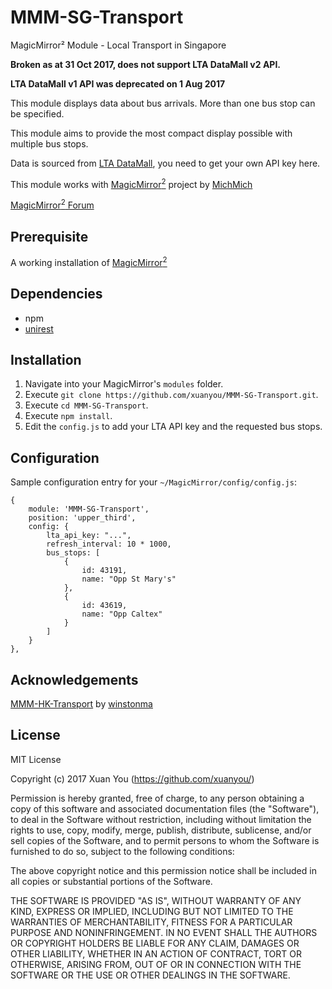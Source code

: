 # MMM-SG-Transport
MagicMirror² Module - Local Transport in Singapore

**Broken as at 31 Oct 2017, does not support LTA DataMall v2 API.**

**LTA DataMall v1 API was deprecated on 1 Aug 2017**

This module displays data about bus arrivals. More than one bus stop can be specified.

This module aims to provide the most compact display possible with multiple bus stops.

Data is sourced from [LTA DataMall](https://www.mytransport.sg/content/mytransport/home/dataMall.html), you need to get your own API key here.

This module works with [MagicMirror<sup>2</sup>](https://github.com/MichMich/MagicMirror) project by [MichMich](https://github.com/MichMich/)

[MagicMirror<sup>2</sup> Forum](http://forum.magicmirror.builders/)

## Prerequisite
A working installation of [MagicMirror<sup>2</sup>](https://github.com/MichMich/MagicMirror)
 
## Dependencies
  * npm
  * [unirest](https://www.npmjs.com/package/unirest)

## Installation
1. Navigate into your MagicMirror's `modules` folder.
2. Execute `git clone https://github.com/xuanyou/MMM-SG-Transport.git`.
3. Execute `cd MMM-SG-Transport`.
4. Execute `npm install`.
5. Edit the `config.js` to add your LTA API key and the requested bus stops.

## Configuration
Sample configuration entry for your `~/MagicMirror/config/config.js`:

    {
        module: 'MMM-SG-Transport',
        position: 'upper_third',
        config: {
            lta_api_key: "...",
            refresh_interval: 10 * 1000,
            bus_stops: [
                {
                    id: 43191,
                    name: "Opp St Mary's"
                },
                {
                    id: 43619,
                    name: "Opp Caltex"
                }
            ]
        }
    },

## Acknowledgements
[MMM-HK-Transport](https://github.com/winstonma/MMM-HK-Transport) by [winstonma](https://github.com/winstonma)


## License
MIT License

Copyright (c) 2017 Xuan You (https://github.com/xuanyou/)

Permission is hereby granted, free of charge, to any person obtaining a copy
of this software and associated documentation files (the "Software"), to deal
in the Software without restriction, including without limitation the rights
to use, copy, modify, merge, publish, distribute, sublicense, and/or sell
copies of the Software, and to permit persons to whom the Software is
furnished to do so, subject to the following conditions:

The above copyright notice and this permission notice shall be included in all
copies or substantial portions of the Software.

THE SOFTWARE IS PROVIDED "AS IS", WITHOUT WARRANTY OF ANY KIND, EXPRESS OR
IMPLIED, INCLUDING BUT NOT LIMITED TO THE WARRANTIES OF MERCHANTABILITY,
FITNESS FOR A PARTICULAR PURPOSE AND NONINFRINGEMENT. IN NO EVENT SHALL THE
AUTHORS OR COPYRIGHT HOLDERS BE LIABLE FOR ANY CLAIM, DAMAGES OR OTHER
LIABILITY, WHETHER IN AN ACTION OF CONTRACT, TORT OR OTHERWISE, ARISING FROM,
OUT OF OR IN CONNECTION WITH THE SOFTWARE OR THE USE OR OTHER DEALINGS IN THE
SOFTWARE.
